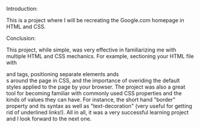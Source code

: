 Introduction:

This is a project where I will be recreating the Google.com homepage in HTML and CSS.


Conclusion:

This project, while simple, was very effective in familiarizing me with multiple HTML and CSS mechanics. For example, sectioning your HTML file with <div> and <span> tags, positioning separate elements ands <div>s around the page in CSS, and the importance of overiding the default styles applied to the page by your browser. The project was also a great tool for becoming familiar with commonly used CSS properties and the kinds of values they can have. For instance, the short hand "border" property and its syntax as well as "text-decoration" (very useful for getting rid of underlined links!). All in all, it was a very successful learning project and I look forward to the next one. 

